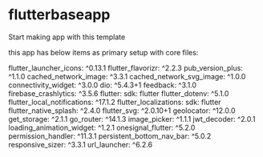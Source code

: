 # flutterbaseapp

Start making app with this template

this app has below items as primary setup with core files:

flutter_launcher_icons: ^0.13.1
flutter_flavorizr: ^2.2.3
pub_version_plus: ^1.1.0
cached_network_image: ^3.3.1
cached_network_svg_image: ^1.0.0
connectivity_widget: ^3.0.0
dio: ^5.4.3+1
feedback: ^3.1.0
firebase_crashlytics: ^3.5.6
flutter:
sdk: flutter
flutter_dotenv: ^5.1.0
flutter_local_notifications: ^17.1.2
flutter_localizations:
sdk: flutter
flutter_native_splash: ^2.4.0
flutter_svg: ^2.0.10+1
geolocator: ^12.0.0
get_storage: ^2.1.1
go_router: ^14.1.3
image_picker: ^1.1.1
jwt_decoder: ^2.0.1
loading_animation_widget: ^1.2.1
onesignal_flutter: ^5.2.0
permission_handler: ^11.3.1
persistent_bottom_nav_bar: ^5.0.2
responsive_sizer: ^3.3.1
url_launcher: ^6.2.6
